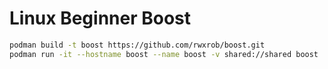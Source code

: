 # Linux Beginner Boost

```sh
podman build -t boost https://github.com/rwxrob/boost.git
podman run -it --hostname boost --name boost -v shared://shared boost
```
